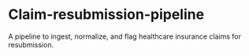 # Claim-resubmission-pipeline
A pipeline to ingest, normalize, and flag healthcare insurance claims for resubmission.
